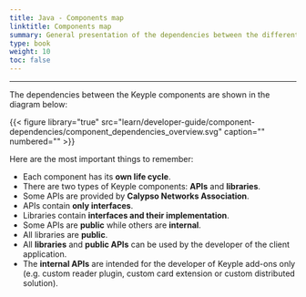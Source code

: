 ```yaml
---
title: Java - Components map
linktitle: Components map
summary: General presentation of the dependencies between the different Keyple components.
type: book
weight: 10
toc: false
---
```


---
The dependencies between the Keyple components are shown in the diagram below:

{{< figure library="true" src="learn/developer-guide/component-dependencies/component_dependencies_overview.svg" caption="" numbered="" >}}

Here are the most important things to remember:
* Each component has its **own life cycle**.
* There are two types of Keyple components: **APIs** and **libraries**.
* Some APIs are provided by **Calypso Networks Association**.
* APIs contain **only interfaces**.
* Libraries contain **interfaces and their implementation**.
* Some APIs are **public** while others are **internal**.
* All libraries are **public**.
* All **libraries** and **public APIs** can be used by the developer of the client application.
* The **internal APIs** are intended for the developer of Keyple add-ons only (e.g. custom reader plugin, custom card extension or custom distributed solution). 

